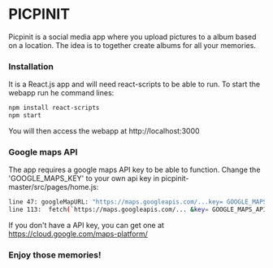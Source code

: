 # PICPINIT

Picpinit is a social media app where you upload pictures to a album based on a location. The idea is to together create albums for all your memories. 

### Installation

It is a React.js app and will need react-scripts to be able to run.
To start the webapp run he command lines:

```bash
npm install react-scripts
npm start
```

You will then access the webapp at http://localhost:3000

### Google maps API

The app requires a google maps API key to be able to function. 
Change the 'GOOGLE_MAPS_KEY' to your own api key in picpinit-master/src/pages/home.js:

```bash
line 47: googleMapURL: "https://maps.googleapis.com/...key= GOOGLE_MAPS_API_KEY &language=en",
line 113:  fetch(`https://maps.googleapis.com/... &key= GOOGLE_MAPS_API_KEY &language=en`)

```
If you don't have a API key, you can get one at https://cloud.google.com/maps-platform/

### Enjoy those memories!
